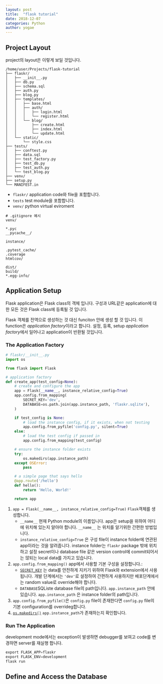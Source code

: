 ```yaml
---
layout: post
title:  "flask tutorial"
date: 2018-12-07
categories: Python
author: yogae
---
```


## Project Layout

project의 layout은 이렇게 보일 것입니다.

```
/home/user/Projects/flask-tutorial
├── flaskr/
│   ├── __init__.py
│   ├── db.py
│   ├── schema.sql
│   ├── auth.py
│   ├── blog.py
│   ├── templates/
│   │   ├── base.html
│   │   ├── auth/
│   │   │   ├── login.html
│   │   │   └── register.html
│   │   └── blog/
│   │       ├── create.html
│   │       ├── index.html
│   │       └── update.html
│   └── static/
│       └── style.css
├── tests/
│   ├── conftest.py
│   ├── data.sql
│   ├── test_factory.py
│   ├── test_db.py
│   ├── test_auth.py
│   └── test_blog.py
├── venv/
├── setup.py
└── MANIFEST.in
```

- `flaskr/` application code와 file을 포함합니다.
- `tests` test module을 포함합니다.
- `venv/` python virtual eviroment

```
# .gitignore 예시
venv/

*.pyc
__pycache__/

instance/

.pytest_cache/
.coverage
htmlcov/

dist/
build/
*.egg-info/
```

## Application Setup

Flask application은 Flask class의 객체 입니다. 구성과 URL같은 application에 대한 모든 것은 Flask class에 등록될 것 입니다.

Flask 객체를 전역으로 생성하는 것 대신 funciton 안에 생성 할 것 입니다. 이 function은  *application factory*이라고 합니다. 설정, 등록, setup  *application factory*에서 일어나고 application이 반환될 것입니다.

### The Application Factory

```python
# flaskr/__init__.py
import os

from flask import Flask

# application factory
def create_app(test_config=None):
    # create and configure the app
    app = Flask(__name__, instance_relative_config=True)
    app.config.from_mapping(
        SECRET_KEY='dev',
        DATABASE=os.path.join(app.instance_path, 'flaskr.sqlite'),
    )

    if test_config is None:
        # load the instance config, if it exists, when not testing
        app.config.from_pyfile('config.py', silent=True)
    else:
        # load the test config if passed in
        app.config.from_mapping(test_config)

    # ensure the instance folder exists
    try:
        os.makedirs(app.instance_path)
    except OSError:
        pass

    # a simple page that says hello
    @app.route('/hello')
    def hello():
        return 'Hello, World!'

    return app
```

1. `app = Flask(__name__, instance_relative_config=True)` `Flask`객체를 생성합니다.
   - `__name__` 현재 Python module의 이름입니다. app은 setup을 위하여 어디에 위치해 있는지 알아야 합니다. `__name__` 는 위치를 알기위한 간편한 방법입니다.
   - `instance_relative_config=True` 은 구성 file이 instance folder에 연관된 app이라는 것을 알려줍니다. instance folder는  `flaskr` package 밖에 위치하고 설정 secret이나 database file 같은 version control에 commit되어서는 않되는 local data를 가지고 있습니다.
2. `app.config.from_mapping()`  app에서 사용할 기본 구성을 설정합니다.:
   - [`SECRET_KEY`](http://flask.pocoo.org/docs/1.0/config/#SECRET_KEY) 는 data를 안전하게 지키기 위하여 Flask와 extension에서 사용됩니다. 개발 단계에서는 `'dev'`로 설정하여 간편하게 사용하지만 배포단계에서는 random value로 override해야 합니다.
   - `DATABASE`SQListe database file의 path입니다. `app.instance_path` 안에 있습니다. `app.instance_path` 은 instance folder의 path입니다.
3. `app.config.from_pyfile()`은  `config.py` file이 존재한다면  `config.py` file의 기본 configuration를 overrideg합니다.
4. [`os.makedirs()`](https://docs.python.org/3/library/os.html#os.makedirs) `app.instance_path`가 존재하는지 확인합니다.

### Run The Application

development mode에서는 exception이 발생하면 debugger를 보여고 code를 변경하면 server를 재실행 합니다.

```python
export FLASK_APP=flaskr
export FLASK_ENV=development
flask run
```

## Define and Access the Database


